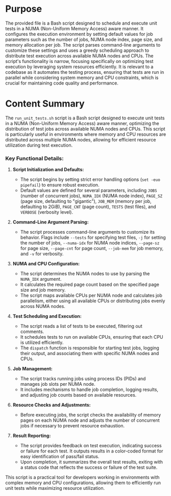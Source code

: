 # Purpose
The provided file is a Bash script designed to schedule and execute unit tests in a NUMA (Non-Uniform Memory Access) aware manner. It configures the execution environment by setting default values for job parameters such as the number of jobs, NUMA node index, page size, and memory allocation per job. The script parses command-line arguments to customize these settings and uses a greedy scheduling approach to distribute test execution across available NUMA nodes and CPUs. The script's functionality is narrow, focusing specifically on optimizing test execution by leveraging system resources efficiently. It is relevant to a codebase as it automates the testing process, ensuring that tests are run in parallel while considering system memory and CPU constraints, which is crucial for maintaining code quality and performance.
# Content Summary
The `run_unit_tests.sh` script is a Bash script designed to execute unit tests in a NUMA (Non-Uniform Memory Access) aware manner, optimizing the distribution of test jobs across available NUMA nodes and CPUs. This script is particularly useful in environments where memory and CPU resources are distributed across multiple NUMA nodes, allowing for efficient resource utilization during test execution.

### Key Functional Details:

1. **Script Initialization and Defaults:**
   - The script begins by setting strict error handling options (`set -euo pipefail`) to ensure robust execution.
   - Default values are defined for several parameters, including `JOBS` (number of concurrent jobs), `NUMA_IDX` (NUMA node index), `PAGE_SZ` (page size, defaulting to "gigantic"), `JOB_MEM` (memory per job, defaulting to 2GiB), `PAGE_CNT` (page count), `TESTS` (test files), and `VERBOSE` (verbosity level).

2. **Command-Line Argument Parsing:**
   - The script processes command-line arguments to customize its behavior. Flags include `--tests` for specifying test files, `-j` for setting the number of jobs, `--numa-idx` for NUMA node indices, `--page-sz` for page size, `--page-cnt` for page count, `--job-mem` for job memory, and `-v` for verbosity.

3. **NUMA and CPU Configuration:**
   - The script determines the NUMA nodes to use by parsing the `NUMA_IDX` argument.
   - It calculates the required page count based on the specified page size and job memory.
   - The script maps available CPUs per NUMA node and calculates job parallelism, either using all available CPUs or distributing jobs evenly across NUMA nodes.

4. **Test Scheduling and Execution:**
   - The script reads a list of tests to be executed, filtering out comments.
   - It schedules tests to run on available CPUs, ensuring that each CPU is utilized efficiently.
   - The `dispatch` function is responsible for starting test jobs, logging their output, and associating them with specific NUMA nodes and CPUs.

5. **Job Management:**
   - The script tracks running jobs using process IDs (PIDs) and manages job slots per NUMA node.
   - It includes mechanisms to handle job completion, logging results, and adjusting job counts based on available resources.

6. **Resource Checks and Adjustments:**
   - Before executing jobs, the script checks the availability of memory pages on each NUMA node and adjusts the number of concurrent jobs if necessary to prevent resource exhaustion.

7. **Result Reporting:**
   - The script provides feedback on test execution, indicating success or failure for each test. It outputs results in a color-coded format for easy identification of pass/fail status.
   - Upon completion, it summarizes the overall test results, exiting with a status code that reflects the success or failure of the test suite.

This script is a practical tool for developers working in environments with complex memory and CPU configurations, allowing them to efficiently run unit tests while maximizing resource utilization.
